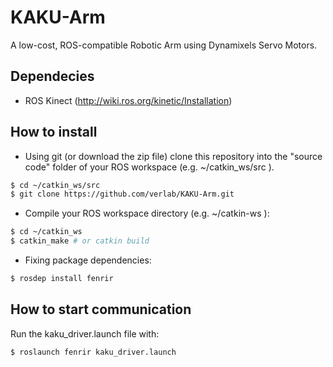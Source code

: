 # KAKU-Arm
A low-cost, ROS-compatible Robotic Arm using Dynamixels Servo Motors.


## Dependecies
- ROS Kinect (http://wiki.ros.org/kinetic/Installation)

## How to install
- Using git (or download the zip file) clone this repository into the "source code" folder of your ROS workspace (e.g. ~/catkin_ws/src ).

```sh
$ cd ~/catkin_ws/src
$ git clone https://github.com/verlab/KAKU-Arm.git
```

- Compile your ROS workspace directory (e.g. ~/catkin-ws ):

```sh
$ cd ~/catkin_ws
$ catkin_make # or catkin build
```

- Fixing package dependencies:

```sh
$ rosdep install fenrir
```

## How to start communication
Run the kaku_driver.launch file with:

```sh
$ roslaunch fenrir kaku_driver.launch
```
